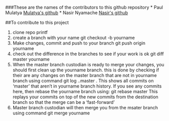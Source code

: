 ###These are the names of the contributors to this github repository
    * Paul Mulatya  [Mulatya's github](https://github.com/paul-mulatya)
    *  Nasir Nyamache [Nasir's github](https://github.com/nickfff-dev)

##To contribute to this project 
1. clone repo  printf
2. create a branch with your name git checkout -b yourname
3. Make changes, commit and push to your branch git push origin yourname
4. check out the difference in the branches to see if your work is ok git diff
master yourname
5. When the master branch custodian is ready to merge your changes, you should
first clean up the yourname branch.
this is done by checking if their are any changes on the master branch that are
not in yourname branch using command
git log ..master .  This shows all commits on ‘master’ that aren’t in yourname
branch history. If you see any commits here, then rebase the yourname branch 
using: git rebase master   This replays your commits on top of the new commits
from the destination branch so that the merge can be a ‘fast-forward’
6. Master branch custodian will then merge you from the msater branch using command git merge yourname
